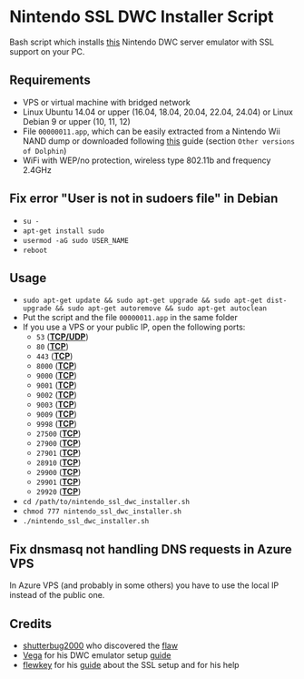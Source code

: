 # Nintendo SSL DWC Installer Script
Bash script which installs [this](https://github.com/Real96/dwc_network_server_emulator) Nintendo DWC server emulator with SSL support on your PC.

## Requirements
- VPS or virtual machine with bridged network
- Linux Ubuntu 14.04 or upper (16.04, 18.04, 20.04, 22.04, 24.04) or Linux Debian 9 or upper (10, 11, 12)
- File `00000011.app`, which can be easily extracted from a Nintendo Wii NAND dump or downloaded following [this](https://it.dolphin-emu.org/docs/guides/wii-network-guide) guide (section `Other versions of Dolphin`)
- WiFi with WEP/no protection, wireless type 802.11b and frequency 2.4GHz

## Fix error "User is not in sudoers file" in Debian
- `su -`
- `apt-get install sudo`
- `usermod -aG sudo USER_NAME`
- `reboot`

## Usage
- `sudo apt-get update && sudo apt-get upgrade && sudo apt-get dist-upgrade && sudo apt-get autoremove && sudo apt-get autoclean`
- Put the script and the file `00000011.app` in the same folder
- If you use a VPS or your public IP, open the following ports:
  - `53` (<ins>**TCP/UDP**</ins>)
  - `80` (<ins>**TCP**</ins>)
  - `443` (<ins>**TCP**</ins>) 
  - `8000` (<ins>**TCP**</ins>)
  - `9000` (<ins>**TCP**</ins>) 
  - `9001` (<ins>**TCP**</ins>)
  - `9002` (<ins>**TCP**</ins>) 
  - `9003` (<ins>**TCP**</ins>)
  - `9009` (<ins>**TCP**</ins>) 
  - `9998` (<ins>**TCP**</ins>)
  - `27500` (<ins>**TCP**</ins>)
  - `27900` (<ins>**TCP**</ins>) 
  - `27901` (<ins>**TCP**</ins>)
  - `28910` (<ins>**TCP**</ins>) 
  - `29900` (<ins>**TCP**</ins>)
  - `29901` (<ins>**TCP**</ins>)
  - `29920` (<ins>**TCP**</ins>) 
- `cd /path/to/nintendo_ssl_dwc_installer.sh`
- `chmod 777 nintendo_ssl_dwc_installer.sh`
- `./nintendo_ssl_dwc_installer.sh`

## Fix dnsmasq not handling DNS requests in Azure VPS
In Azure VPS (and probably in some others) you have to use the local IP instead of the public one.

## Credits
- [shutterbug2000](https://github.com/shutterbug2000) who discovered the [flaw](https://github.com/KaeruTeam/nds-constraint)
- [Vega](https://mariokartwii.com/member.php?action=profile&uid=1) for his DWC emulator setup [guide](https://mariokartwii.com/showthread.php?tid=885)
- [flewkey](https://flewkey.com/about.html) for his [guide](https://flewkey.com/blog/2020-07-12-nds-constraint.html) about the SSL setup and for his help
